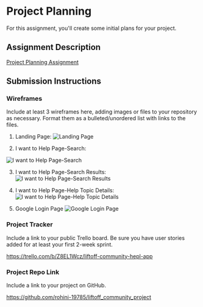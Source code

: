 # Project Planning
For this assignment, you'll create some initial plans for your project.

## Assignment Description
[Project Planning Assignment](https://education.launchcode.org/liftoff/modules/assignments/project-planning)

## Submission Instructions

### Wireframes

Include at least 3 wireframes here, adding images or files to your repository as necessary. Format them as a bulleted/unordered list with links to the files.

1. Landing Page:
![Landing Page](https://github.com/rohini-19785/liftoff-assignments/blob/master/P3-Project_Planning/Wireframe1-Landing%20Page.png)

2. I want to Help Page-Search:

![I want to Help Page-Search](https://github.com/rohini-19785/liftoff-assignments/blob/master/P3-Project_Planning/Wireframe3-I%20want%20to%20Help%20Page1.png)

3. I want to Help Page-Search Results:
![I want to Help Page-Search Results](https://github.com/rohini-19785/liftoff-assignments/blob/master/P3-Project_Planning/Wireframe4-I%20want%20to%20Help%20Page2%20-%20Search%20Results.png)

4. I want to Help Page-Help Topic Details:
![I want to Help Page-Help Topic Details](https://github.com/rohini-19785/liftoff-assignments/blob/master/P3-Project_Planning/Wireframe5-I%20want%20to%20Help%20Page3%20-%20Help%20Topic%20Details.png)

5. Google Login Page
![Google Login Page](https://github.com/rohini-19785/liftoff-assignments/blob/master/P3-Project_Planning/Wireframe1-Login%20Page.png)


### Project Tracker

Include a link to your public Trello board. Be sure you have user stories added for at least your first 2-week sprint.

https://trello.com/b/Z8EL1Wcz/liftoff-community-hepl-app

### Project Repo Link

Include a link to your project on GitHub.

https://github.com/rohini-19785/liftoff_community_project
